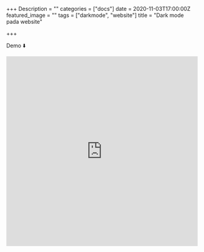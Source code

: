 +++
Description = ""
categories = ["docs"]
date = 2020-11-03T17:00:00Z
featured_image = ""
tags = ["darkmode", "website"]
title = "Dark mode pada website"

+++

Demo ⬇️

<iframe width="100%" height="500" src="https://fajaragngn.github.io/simple-dark-mode/" title="p" frameborder="0" allowfullscreen></iframe>